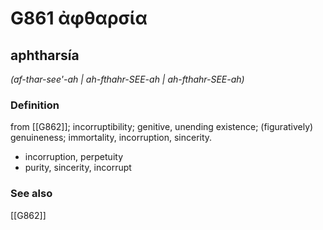 # G861 ἀφθαρσία

## aphtharsía

_(af-thar-see'-ah | ah-fthahr-SEE-ah | ah-fthahr-SEE-ah)_

### Definition

from [[G862]]; incorruptibility; genitive, unending existence; (figuratively) genuineness; immortality, incorruption, sincerity.

- incorruption, perpetuity
- purity, sincerity, incorrupt

### See also

[[G862]]

